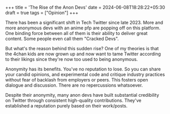 +++
title = 'The Rise of the Anon Devs'
date = 2024-06-08T18:28:22+05:30
draft = true
tags = ["Opinion"]
+++

There has been a significant shift in Tech Twitter since late 2023. More and more anonymous devs with an anime pfp are popping off on this platform. One binding force between all of them is their ability to deliver great content. Some people even call them "Cracked Devs".

But what's the reason behind this sudden rise? One of my theories is that the 4chan kids are now grown up and now want to tame Twitter according to their likings since they're now too used to being anonymous.

Anonymity has its benefits. You've no reputation to lose. So you can share your candid opinions, and experimental code and critique industry practices without fear of backlash from employers or peers. This fosters open dialogue and discussion. There are no repercussions whatsoever.

Despite their anonymity, many anon devs have built substantial credibility on Twitter through consistent high-quality contributions. They've established a reputation purely based on their work/posts.

